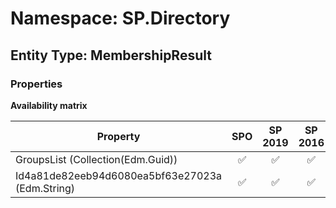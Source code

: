 # Namespace: SP.Directory

## Entity Type: MembershipResult

### Properties

**Availability matrix**

Property | SPO | SP 2019 | SP 2016 | SP 2013
----------|:---:|:-------:|:-------:|:-------:
GroupsList (Collection(Edm.Guid)) | ✅ | ✅ | ✅ | ❌
Id4a81de82eeb94d6080ea5bf63e27023a (Edm.String) | ✅ | ✅ | ✅ | ❌
